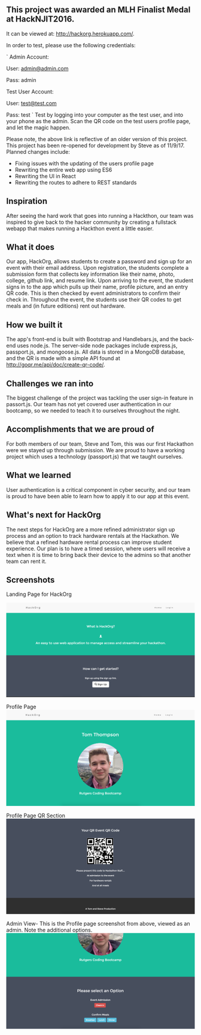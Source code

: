 ## This project was awarded an MLH Finalist Medal at HackNJIT2016.

It can be viewed at: http://hackorg.herokuapp.com/.

In order to test, please use the following credentials:

`
Admin Account:

  User: admin@admin.com

  Pass: admin

  Test User Account:

   User: test@test.com
   
   Pass: test
`
Test by logging into your computer as the test user, and into your phone as the admin. Scan the QR code on the test users profile page, and let the magic happen. 

Please note, the above link is reflective of an older version of this project. This project has been re-opened for development by Steve as of 11/9/17. Planned changes include:
- Fixing issues with the updating of the users profile page
- Rewriting the entire web app using ES6
- Rewriting the UI in React
- Rewriting the routes to adhere to REST standards

## Inspiration
After seeing the hard work that goes into running a Hackthon, our team was inspired to give back to the hacker community by creating a fullstack webapp that makes running a Hackthon event a little easier.

## What it does
Our app, HackOrg, allows students to create a password and sign up for an event with their email address. Upon registration, the students complete a submission form that collects key information like their name, photo, college, github link, and resume link. Upon arriving to the event, the student signs in to the app which pulls up their name, profile picture, and an entry QR code. This is then checked by event administrators to confirm their check in. Throughout the event, the students use their QR codes to get meals and (in future editions) rent out hardware.

## How we built it
The app's front-end is built with Bootstrap and Handlebars.js, and the back-end uses node.js. The server-side node packages include express.js, passport.js, and mongoose.js. All data is stored in a MongoDB database, and the QR is made with a simple API found at http://goqr.me/api/doc/create-qr-code/.

## Challenges we ran into
The biggest challenge of the project was tackling the user sign-in feature in passort.js. Our team has not yet covered user authentication in our bootcamp, so we needed to teach it to ourselves throughout the night.

## Accomplishments that we are proud of
For both members of our team, Steve and Tom, this was our first Hackathon were we stayed up through submission. We are proud to have a working project which uses a technology (passport.js) that we taught ourselves.

## What we learned
User authentication is a critical component in cyber security, and our team is proud to have been able to learn how to apply it to our app at this event.

## What's next for HackOrg
The next steps for HackOrg are a more refined administrator sign up process and an option to track hardware rentals at the Hackathon. We believe that a refined hardware rental process can improve student experience. Our plan is to have a timed session, where users will receive a text when it is time to bring back their device to the admins so that another team can rent it. 

## Screenshots

Landing Page for HackOrg

![homepage](/images/homepage.png)

Profile Page
![profilepage](/images/profile.png)

Profile Page QR Section
![profilepageqr](/images/profileqr.png)

Admin View- This is the Profile page screenshot from above, viewed as an admin. Note the additional options.
![adminview](/images/adminoptions.png)
